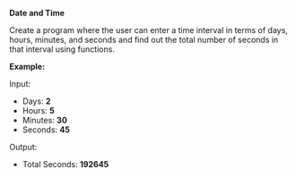 **Date and Time**

Create a program where the user can enter a time interval in terms of days, hours, minutes, and seconds and find out the total number of seconds in that interval using functions.

**Example:**

Input:
- Days: **2**
- Hours: **5**
- Minutes: **30**
- Seconds: **45**

Output:
- Total Seconds: **192645**
